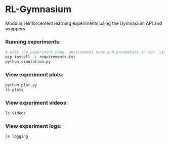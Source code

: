 # RL-Gymnasium

Modular reinforcement learning experiments using the Gymnasium API and wrappers

### Running experiments:

```bash
# edit the experiment name, environment name and parameters in the `simulation.py` file
pip install -r requirements.txt
python simulation.py
```

### View experiment plots:

```bash
python plot.py
ls plots
```

### View experiment videos:

```bash
ls videos
```

### View experiment logs:

```bash
ls logging
```